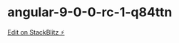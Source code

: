 # angular-9-0-0-rc-1-q84ttn

[Edit on StackBlitz ⚡️](https://stackblitz.com/edit/angular-9-0-0-rc-1-q84ttn)